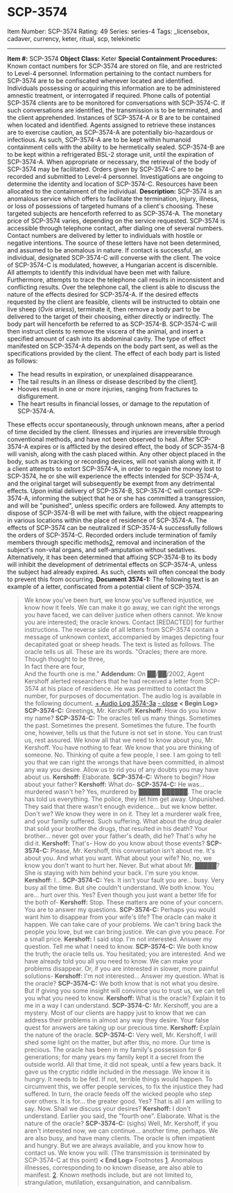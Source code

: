 # SCP-3574
Item Number: SCP-3574
Rating: 49
Series: series-4
Tags: _licensebox, cadaver, currency, keter, ritual, scp, telekinetic

---

**Item #:** SCP-3574
**Object Class:** Keter
**Special Containment Procedures:** Known contact numbers for SCP-3574 are stored on file, and are restricted to Level-4 personnel.
Information pertaining to the contact numbers for SCP-3574 are to be confiscated whenever located and identified. Individuals possessing or acquiring this information are to be administered amnestic treatment, or interrogated if required. Phone calls of potential SCP-3574 clients are to be monitored for conversations with SCP-3574-C. If such conversations are identified, the transmission is to be terminated, and the client apprehended.
Instances of SCP-3574-A or B are to be contained when located and identified. Agents assigned to retrieve these instances are to exercise caution, as SCP-3574-A are potentially bio-hazardous or infectious. As such, SCP-3574-A are to be kept within humanoid containment cells with the ability to be hermetically sealed. SCP-3574-B are to be kept within a refrigerated BSL-2 storage unit, until the expiration of SCP-3574-A. When appropriate or necessary, the retrieval of the body of SCP-3574 may be facilitated.
Orders given by SCP-3574-C are to be recorded and submitted to Level-4 personnel. Investigations are ongoing to determine the identity and location of SCP-3574-C. Resources have been allocated to the containment of the individual.
**Description:** SCP-3574 is an anomalous service which offers to facilitate the termination, injury, illness, or loss of possessions of targeted humans of a client's choosing. These targeted subjects are henceforth referred to as SCP-3574-A. The monetary price of SCP-3574 varies, depending on the service requested.
SCP-3574 is accessible through telephone contact, after dialing one of several numbers. Contact numbers are delivered by letter to individuals with hostile or negative intentions. The source of these letters have not been determined, and assumed to be anomalous in nature. If contact is successful, an individual, designated SCP-3574-C will converse with the client. The voice of SCP-3574-C is modulated, however, a Hungarian accent is discernible. All attempts to identify this individual have been met with failure. Furthermore, attempts to trace the telephone call results in inconsistent and conflicting results.
Over the telephone call, the client is able to discuss the nature of the effects desired for SCP-3574-A. If the desired effects requested by the client are feasible, clients will be instructed to obtain one live sheep (_Ovis ariess_), terminate it, then remove a body part to be delivered to the target of their choosing, either directly or indirectly. The body part will henceforth be referred to as SCP-3574-B. SCP-3574-C will then instruct clients to remove the viscera of the animal, and insert a specified amount of cash into its abdominal cavity. The type of effect manifested on SCP-3574-A depends on the body part sent, as well as the specifications provided by the client. The effect of each body part is listed as follows:
  * The head results in expiration, or unexplained disappearance.
  * The tail results in an illness or disease described by the client[1](javascript:;).
  * Hooves result in one or more injuries, ranging from fractures to disfigurement.
  * The heart results in financial losses, or damage to the reputation of SCP-3574-A.

These effects occur spontaneously, through unknown means, after a period of time decided by the client. Illnesses and injuries are irreversible through conventional methods, and have not been observed to heal. After SCP-3574-A expires or is afflicted by the desired effect, the body of SCP-3574-B will vanish, along with the cash placed within. Any other object placed in the body, such as tracking or recording devices, will not vanish along with it. If a client attempts to extort SCP-3574-A, in order to regain the money lost to SCP-3574, he or she will experience the effects intended for SCP-3574-A, and the original target will subsequently be exempt from any detrimental effects.
Upon initial delivery of SCP-3574-B, SCP-3574-C will contact SCP-3574-A, informing the subject that he or she has committed a transgression, and will be "punished", unless specific orders are followed. Any attempts to dispose of SCP-3574-B will be met with failure, with the object reappearing in various locations within the place of residence of SCP-3574-A.
The effects of SCP-3574 can be neutralized if SCP-3574-A successfully follows the orders of SCP-3574-C. Recorded orders include termination of family members through specific methods[2](javascript:;), removal and incineration of the subject's non-vital organs, and self-amputation without sedatives. Alternatively, it has been determined that affixing SCP-3574-B to its body will inhibit the development of detrimental effects on SCP-3574-A, unless the subject had already expired. As such, clients will often conceal the body to prevent this from occurring.
**Document 3574-1:** The following text is an example of a letter, confiscated from a potential client of SCP-3574.
> We know you've been hurt, we know you've suffered injustice, we know how it feels.
> We can make it go away, we can right the wrongs you have faced, we can deliver justice when others cannot.
> We know you are interested; the oracle knows.
> Contact [REDACTED] for further instructions.
The reverse side of all letters from SCP-3574 contain a message of unknown context, accompanied by images depicting four decapitated goat or sheep heads. The text is listed as follows.
> The oracle tells us all. These are its words.
> "Oracles; there are more.  
>  Though thought to be three,  
>  In fact there are four,  
>  And the fourth one is me."
**Addendum:** On ██/██/2002, Agent Kershoff alerted researchers that he had received a letter from SCP-3574 at his place of residence. He was permitted to contact the number, for purposes of documentation. The audio log is available in the following document.
[\+ Audio Log 3574-3a](javascript:;)
[\- close](javascript:;)
> **< Begin Log>**
> **SCP-3574-C:** Greetings, Mr. Kershoff.
> **Kershoff:** How do you know my name?
> **SCP-3574-C:** The oracles tell us many things. Sometimes the past. Sometimes the present. Sometimes the future. The fourth one, however, tells us that the future is not set in stone. You can trust us, rest assured. We know all that we need to know about you, Mr. Kershoff. You have nothing to fear. We know that you are thinking of someone. No. Thinking of quite a few people, I see. I am going to tell you that we can right the wrongs that have been committed, in almost any way you desire. Allow us to rid you of any doubts you may have about us.
> **Kershoff:** Elaborate.
> **SCP-3574-C:** Where to begin? How about your father?
> **Kershoff:** What do-
> **SCP-3574-C:** He was… murdered wasn't he? Yes, murdered by █████ ██████. The oracle has told us everything. The police, they let him get away. Unpunished. They said that there wasn't enough evidence… but we know better. Don't we? We know they were in on it. They let a murderer walk free, and your family suffered. Such suffering. What about the drug dealer that sold your brother the drugs, that resulted in his death? Your brother… never got over your father's death, did he? That's why he did it.
> **Kershoff:** That's- How do you know about those events?
> **SCP-3574-C:** Please, Mr. Kershoff, this conversation isn't about me. It's about you. And what you want. What about your wife? No, no, we know you don't want to hurt her. Never. But what about Mr. █████? She is staying with him behind your back. I'm sure you know.
> **Kershoff:** I…
> **SCP-3574-C:** Yes. It isn't your fault you are… busy. Very busy all the time. But she couldn't understand. We both know. You are… hurt over this. Yes? Even though you just want a better life for the both of-
> **Kershoff:** Stop. These matters are none of your concern. You are to answer my questions.
> **SCP-3574-C:** Perhaps you would want him to disappear from your wife's life? The oracle can make it happen. We can take care of your problems. We can't bring back the people you love, but we can bring justice. We can give you peace. For a small price.
> **Kershoff:** I said stop. I'm not interested. Answer my question. Tell me what I need to know.
> **SCP-3574-C:** We both know the truth; the oracle tells us. You hesitated; you are interested. And we have already told you all you need to know. We can make your problems disappear. Or, if you are interested in slower, more painful solutions-
> **Kershoff:** I'm not interested… Answer my question. What is the oracle?
> **SCP-3574-C:** We both know that is not what you desire. But if giving you some insight will convince you to trust us, we can tell you what you need to know.
> **Kershoff:** What is the oracle? Explain it to me in a way I can understand.
> **SCP-3574-C:** Mr. Kershoff, you are a mystery. Most of our clients are happy just to know that we can address their problems in almost any way they desire. Your false quest for answers are taking up our precious time.
> **Kershoff:** Explain the nature of the oracle.
> **SCP-3574-C:** Very well, Mr. Kershoff, I will shed some light on the matter, but after this, no more. Our time is precious. The oracle has been in my family's possession for 6 generations; for many years my family kept it a secret from the outside world. All that time, it did not speak, until a few years back. It gave us the cryptic riddle included in the message. We know it is hungry. It needs to be fed. If not, terrible things would happen. To circumvent this, we offer people services, to fix the injustice they had suffered. In turn, the oracle feeds off the wicked people who step over others. It is for… the greater good. Yes? That is all I am willing to say. Now. Shall we discuss your desires?
> **Kershoff:** I don't understand. Earlier you said, the "fourth one". Elaborate. What is the nature of the oracle?
> **SCP-3574-C:** (sighs) Well, Mr. Kershoff, if you aren't interested now, we can continue… another time, perhaps. We are also busy, and have many clients. The oracle is often impatient and hungry. But we are always available, and you know how to contact us. We know you will.
> (The transmission is terminated by SCP-3574-C at this point)
> **< End Log>**
Footnotes
[1](javascript:;). Anomalous illnesses, corresponding to no known disease, are also able to manifest.
[2](javascript:;). Known methods include, but are not limited to, strangulation, mutilation, exsanguination, and cannibalism.